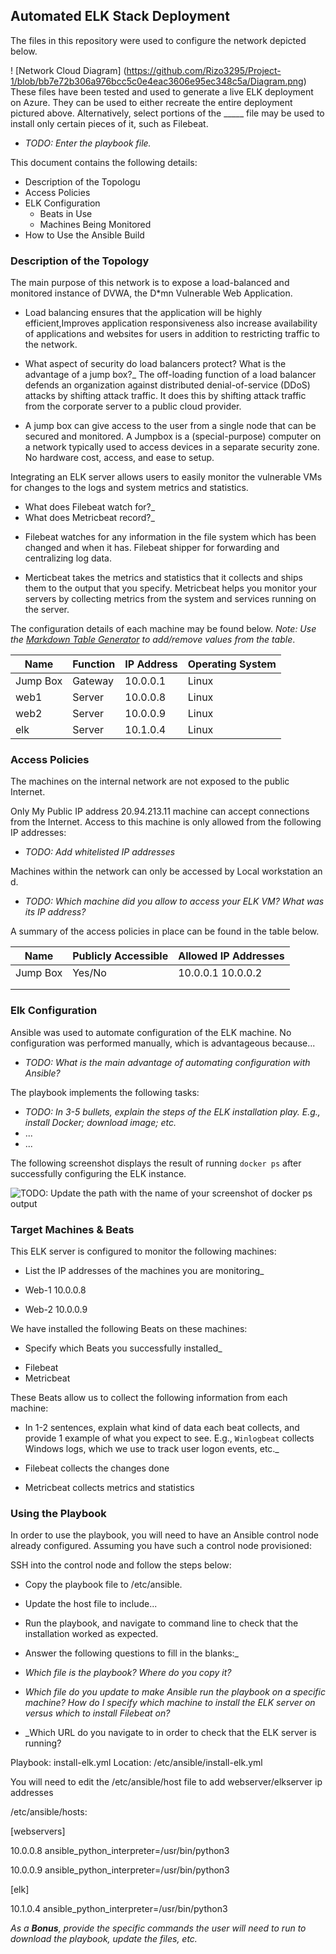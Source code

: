 ## Automated ELK Stack Deployment

The files in this repository were used to configure the network depicted below.

! [Network Cloud Diagram] (https://github.com/Rizo3295/Project-1/blob/bb7e72b306a976bcc5c0e4eac3606e95ec348c5a/Diagram.png)
These files have been tested and used to generate a live ELK deployment on Azure. They can be used to either recreate the entire deployment pictured above. Alternatively, select portions of the _____ file may be used to install only certain pieces of it, such as Filebeat.

  - _TODO: Enter the playbook file._

This document contains the following details:
- Description of the Topologu
- Access Policies
- ELK Configuration
  - Beats in Use
  - Machines Being Monitored
- How to Use the Ansible Build


### Description of the Topology

The main purpose of this network is to expose a load-balanced and monitored instance of DVWA, the D*mn Vulnerable Web Application.

* Load balancing ensures that the application will be highly efficient,Improves application responsiveness also increase availability of applications and websites for users in addition to restricting traffic to the network.

- What aspect of security do load balancers protect? What is the advantage of a jump box?_
The off-loading function of a load balancer defends an organization against distributed denial-of-service (DDoS) attacks by shifting attack traffic. It does this by shifting attack traffic from the corporate server to a public cloud provider.

* A jump box can give access to the user from a single node that can be secured and monitored. A Jumpbox is a (special-purpose) computer on a network typically used to access devices in a separate security zone. No hardware cost, access, and ease to setup.

Integrating an ELK server allows users to easily monitor the vulnerable VMs for changes to the logs and system metrics and statistics.
- What does Filebeat watch for?_
- What does Metricbeat record?_

* Filebeat watches for any information in the file system which has been changed and when it has. Filebeat shipper for forwarding and centralizing log data.

* Merticbeat takes the metrics and statistics that it collects and ships them to the output that you specify. Metricbeat helps you monitor your servers by collecting metrics from the system and services running on the server.

The configuration details of each machine may be found below.
_Note: Use the [Markdown Table Generator](http://www.tablesgenerator.com/markdown_tables) to add/remove values from the table_.

| Name     | Function | IP Address | Operating System |
|----------|----------|------------|------------------|
| Jump Box | Gateway  | 10.0.0.1   | Linux            |
| web1     | Server   | 10.0.0.8   | Linux            |
| web2     | Server   | 10.0.0.9   | Linux            |
| elk      | Server   | 10.1.0.4   | Linux            |

### Access Policies

The machines on the internal network are not exposed to the public Internet. 

Only My Public IP address 20.94.213.11 machine can accept connections from the Internet. Access to this machine is only allowed from the following IP addresses:
- _TODO: Add whitelisted IP addresses_

Machines within the network can only be accessed by Local workstation an d.
- _TODO: Which machine did you allow to access your ELK VM? What was its IP address?_

A summary of the access policies in place can be found in the table below.

| Name     | Publicly Accessible | Allowed IP Addresses |
|----------|---------------------|----------------------|
| Jump Box | Yes/No              | 10.0.0.1 10.0.0.2    |
|          |                     |                      |
|          |                     |                      |

### Elk Configuration

Ansible was used to automate configuration of the ELK machine. No configuration was performed manually, which is advantageous because...
- _TODO: What is the main advantage of automating configuration with Ansible?_

The playbook implements the following tasks:
- _TODO: In 3-5 bullets, explain the steps of the ELK installation play. E.g., install Docker; download image; etc._
- ...
- ...

The following screenshot displays the result of running `docker ps` after successfully configuring the ELK instance.

![TODO: Update the path with the name of your screenshot of docker ps output](Images/docker_ps_output.png)

### Target Machines & Beats
This ELK server is configured to monitor the following machines:
- List the IP addresses of the machines you are monitoring_

* Web-1 10.0.0.8

* Web-2 10.0.0.9



We have installed the following Beats on these machines:
- Specify which Beats you successfully installed_

* Filebeat
* Metricbeat

These Beats allow us to collect the following information from each machine:
- In 1-2 sentences, explain what kind of data each beat collects, and provide 1 example of what you expect to see. E.g., `Winlogbeat` collects Windows logs, which we use to track user logon events, etc._

* Filebeat collects the changes done

* Metricbeat collects metrics and statistics

### Using the Playbook
In order to use the playbook, you will need to have an Ansible control node already configured. Assuming you have such a control node provisioned: 

SSH into the control node and follow the steps below:
- Copy the playbook file to /etc/ansible.
- Update the host file to include...
- Run the playbook, and navigate to command line to check that the installation worked as expected.

-  Answer the following questions to fill in the blanks:_
- _Which file is the playbook? Where do you copy it?_
- _Which file do you update to make Ansible run the playbook on a specific machine? How do I specify which machine to install the ELK server on versus which to install Filebeat on?_
- _Which URL do you navigate to in order to check that the ELK server is running?

Playbook: install-elk.yml Location: /etc/ansible/install-elk.yml

You will need to edit the /etc/ansible/host file to add webserver/elkserver ip addresses

/etc/ansible/hosts:

[webservers]

10.0.0.8 ansible_python_interpreter=/usr/bin/python3

10.0.0.9 ansible_python_interpreter=/usr/bin/python3

[elk]

10.1.0.4 ansible_python_interpreter=/usr/bin/python3

_As a **Bonus**, provide the specific commands the user will need to run to download the playbook, update the files, etc._
